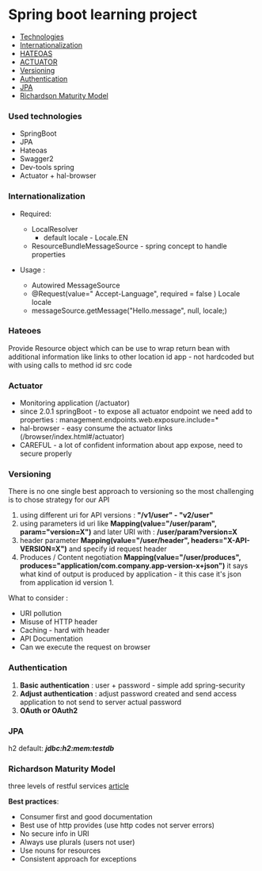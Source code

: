 # Spring boot learning project 

- [Technologies](#used-technologies)
- [Internationalization](#internationalization)
- [HATEOAS](#hateoes)
- [ACTUATOR](#actuator)
- [Versioning](#versioning)
- [Authentication](#authentication)
- [JPA](#jpa)
- [Richardson Maturity Model](#richardson-maturity-model)
### Used technologies

-  SpringBoot
- JPA
- Hateoas
- Swagger2
- Dev-tools spring
- Actuator + hal-browser 

### Internationalization 

 - Required: 
    -   LocalResolver 
        - default locale - Locale.EN
    - ResourceBundleMessageSource - spring concept to handle properties 
    
 - Usage :
    - Autowired MessageSource
    - @Request(value=" Accept-Language", required = false ) Locale locale
    - messageSource.getMessage("Hello.message", null, locale;)

### Hateoes

Provide Resource object which can be use to wrap return bean with additional information like links to other location id app - not hardcoded but with using calls to method id src code

### Actuator
 - Monitoring application (/actuator)
 - since 2.0.1 springBoot - to expose all actuator endpoint we need add to properties : management.endpoints.web.exposure.include=*
 - hal-browser - easy consume the actuator links (/browser/index.html#/actuator)
 - CAREFUL - a lot of confident information about app expose, need to secure properly   
 
### Versioning
 There is no one single best approach to versioning so the most challenging is to chose strategy for our API

 1. using different uri for API versions : **"/v1/user" - "v2/user"**
 2. using parameters id uri like **Mapping(value="/user/param", param="version=X")** and later URI with : **/user/param?version=X**
 3. header parameter  **Mapping(value="/user/header", headers="X-API-VERSION=X")** and specify id request header 
 4. Produces / Content negotiation **Mapping(value="/user/produces", produces="application/com.company.app-version-x+json")** it says what kind of output is produced by application - it this case it's json from application id version 1.
  
  What to consider :
  - URI pollution
  - Misuse of HTTP header
  - Caching - hard with header 
  - API Documentation
  - Can we execute the request on browser 
  
### Authentication

 1. **Basic authentication** : user + password - simple add spring-security
 2. **Adjust authentication** : adjust password created and send access application to not send to server actual password
 3. **OAuth or OAuth2**
 
### JPA

h2 default:  _**jdbc:h2:mem:testdb**_

### Richardson Maturity Model

 three levels of restful services [article](#https://martinfowler.com/articles/richardsonMaturityModel.html)
 
 **Best practices**:
 - Consumer first and good documentation
 - Best use of http provides (use http codes not server errors)
 - No secure info in URI
 - Always use plurals (users not user)
 - Use nouns for resources 
 - Consistent approach for exceptions